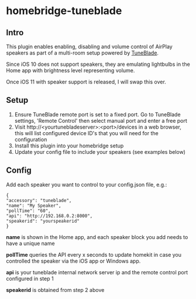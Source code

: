 # homebridge-tuneblade

## Intro

This plugin enables enabling, disabling and volume control of AirPlay speakers as part of a multi-room setup powered by [TuneBlade](http://www.tuneblade.com/).

Since iOS 10 does not support speakers, they are emulating lightbulbs in the Home app with brightness level representing volume. 

Once iOS 11 with speaker support is released, I will swap this over.

## Setup

1. Ensure TuneBlade remote port is set to a fixed port. Go to TuneBlade settings, 'Remote Control' then select manual port and enter a free port
2. Visit http://\<yourtunebladeserver\>:\<port\>/devices in a web browser, this will list configured device ID's that you will need for the configuration 
3. Install this plugin into your homebridge setup
4. Update your config file to include your speakers (see examples below)

## Config 
Add each speaker you want to control to your config.json file, e.g.:
```
{
"accessory": "tuneblade",
"name": "My Speaker",
"pollTime": "60",
"api": "http://192.168.0.2:8000",
"speakerid": "yourspeakerid"
}
```    
**name** is shown in the Home app, and each speaker block you add needs to have a unique name

**pollTime** queries the API every x seconds to update homekit in case you controlled the speaker via the iOS app or Windows app. 

**api** is your tuneblade internal network server ip and the remote control port configured in step 1

**speakerid** is obtained from step 2 above

